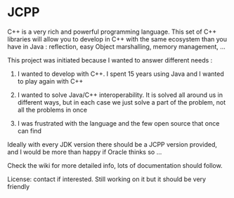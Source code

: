 JCPP
====

C++ is a very rich and powerful programming language. 
This set of C++ libraries will allow you to develop in C++ with the same ecosystem than you have in Java : reflection, easy Object marshalling, memory management, ...  

This project was initiated because I wanted to answer different needs :

  1. I wanted to develop with C++. I spent 15 years using Java and I wanted to play again with C++
  
  2. I wanted to solve Java/C++ interoperability. 
  It is solved all around us in different ways, but in each case we just solve a part of the problem, not all the problems in once
  
  3. I was frustrated with the language and the few open source that once can find

Ideally with every JDK version there should be a JCPP version provided, and I would be more than happy if Oracle thinks so ...

Check the wiki for more detailed info, lots of documentation should follow.

License: contact if interested. Still working on it but it should be very friendly

